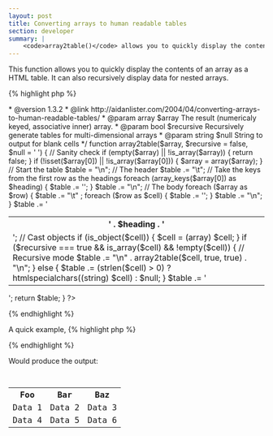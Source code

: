 ```yaml
---
layout: post
title: Converting arrays to human readable tables
section: developer
summary: |
    <code>array2table()</code> allows you to quickly display the contents of an array as a HTML table. It can also recursively display data for nested arrays.
---
```

This function allows you to quickly display the contents of an array as a HTML table. It can also recursively display data for nested arrays.

{% highlight php %}
<?php
/**
 * Translate a result array into a HTML table
 *
 * @author      Aidan Lister <aidan@php.net>
 * @version     1.3.2
 * @link        http://aidanlister.com/2004/04/converting-arrays-to-human-readable-tables/
 * @param       array  $array      The result (numericaly keyed, associative inner) array.
 * @param       bool   $recursive  Recursively generate tables for multi-dimensional arrays
 * @param       string $null       String to output for blank cells
 */
function array2table($array, $recursive = false, $null = '&nbsp;')
{
    // Sanity check
    if (empty($array) || !is_array($array)) {
        return false;
    }

    if (!isset($array[0]) || !is_array($array[0])) {
        $array = array($array);
    }

    // Start the table
    $table = "<table>\n";

    // The header
    $table .= "\t<tr>";
    // Take the keys from the first row as the headings
    foreach (array_keys($array[0]) as $heading) {
        $table .= '<th>' . $heading . '</th>';
    }
    $table .= "</tr>\n";

    // The body
    foreach ($array as $row) {
        $table .= "\t<tr>" ;
        foreach ($row as $cell) {
            $table .= '<td>';

            // Cast objects
            if (is_object($cell)) { $cell = (array) $cell; }
            
            if ($recursive === true && is_array($cell) && !empty($cell)) {
                // Recursive mode
                $table .= "\n" . array2table($cell, true, true) . "\n";
            } else {
                $table .= (strlen($cell) > 0) ?
                    htmlspecialchars((string) $cell) :
                    $null;
            }

            $table .= '</td>';
        }

        $table .= "</tr>\n";
    }

    $table .= '</table>';
    return $table;
}
?>
{% endhighlight %}

A quick example,
{% highlight php %}
<?php
$data[0]['Foo'] = 'Data 1';
$data[0]['Bar'] = 'Data 2';
$data[0]['Baz'] = 'Data 3';

$data[1]['Foo'] = 'Data 4';
$data[1]['Bar'] = 'Data 5';
$data[1]['Baz'] = 'Data 6';

echo array2table($data);
?>
{% endhighlight %}

Would produce the output:
<code language="html">
<table>
<tr><th>Foo</th><th>Bar</th><th>Baz</th></tr>
<tr><td>Data 1</td><td>Data 2</td><td>Data 3</td></tr>
<tr><td>Data 4</td><td>Data 5</td><td>Data 6</td></tr>
</table>
</code>
